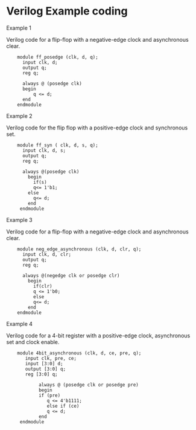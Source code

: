 # Verilog Example coding
Example 1

Verilog code for a flip-flop with a negative-edge clock and asynchronous clear.


        module ff_posedge (clk, d, q);
          input clk, d;
          output q;
          reg q;
  
          always @ (posedge clk)
          begin 
              q <= d;
          end
        endmodule

Example 2

 Verilog code for the flip flop with a positive-edge clock and synchronous set.
 
        module ff_syn ( clk, d, s, q);
          input clk, d, s;
          output q;
          reg q;
  
          always @(posedge clk)
            begin
              if(s) 
              q<= 1'b1;
            else
              q<= d;
            end
         endmodule

Example 3
         
Verilog code for a flip-flop with a negative-edge clock and asynchronous clear.

        module neg_edge_asynchronous (clk, d, clr, q);
          input clk, d, clr;
          output q;
          reg q;
  
          always @(negedge clk or posedge clr)
            begin
              if(clr)
              q <= 1'b0;
              else
              q<= d;
            end
        endmodule
 
 Example 4
 
 Verilog code for a 4-bit register with a positive-edge clock, asynchronous set and clock enable.

        module 4bit_asynchronous (clk, d, ce, pre, q);
           input clk, pre, ce;
           input [3:0] d;
           output [3:0] q;
           reg [3:0] q;
           
                always @ (posedge clk or posedge pre)
                begin 
                if (pre)
                   q <= 4'b1111;
                   else if (ce)
                   q <= d;
                end
         endmodule
        
